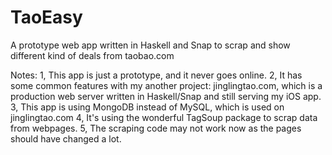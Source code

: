 TaoEasy
=======

A prototype web app written in Haskell and Snap to scrap and show different kind of deals from taobao.com

Notes:
1, This app is just a prototype, and it never goes online.
2, It has some common features with my another project: jinglingtao.com, which is a production web server written in Haskell/Snap and still serving my iOS app.
3, This app is using MongoDB instead of MySQL, which is used on jinglingtao.com
4, It's using the wonderful TagSoup package to scrap data from webpages.
5, The scraping code may not work now as the pages should have changed a lot.
